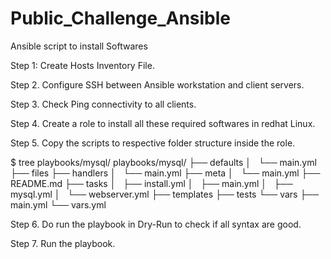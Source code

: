 # Public_Challenge_Ansible
Ansible script to install Softwares

Step 1: Create Hosts Inventory File.

Step 2. Configure SSH between Ansible workstation and client servers.

Step 3. Check Ping connectivity to all clients.

Step 4. Create a role to install all these required softwares in redhat Linux.

Step 5. Copy the scripts to respective folder structure inside the role.

$ tree playbooks/mysql/
playbooks/mysql/
├── defaults
│   └── main.yml
├── files
├── handlers
│   └── main.yml
├── meta
│   └── main.yml
├── README.md
├── tasks
│   ├── install.yml
│   ├── main.yml
│   ├── mysql.yml
│   └── webserver.yml
├── templates
├── tests
└── vars
    ├── main.yml
    └── vars.yml


Step 6. Do run the playbook in Dry-Run to check if all syntax are good.

Step 7. Run the playbook.
